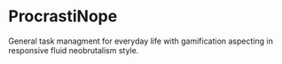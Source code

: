 # ProcrastiNope
General task managment for everyday life with gamification aspecting in responsive fluid neobrutalism style.
